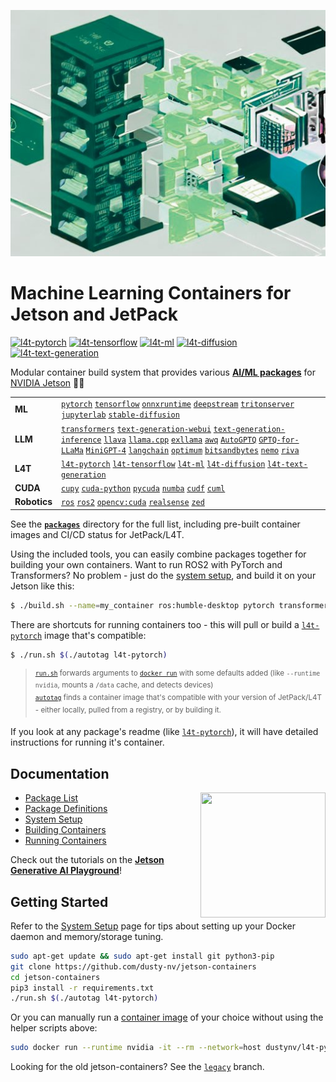 ![a header for a software project about building containers for AI and machine learning](/docs/images/header.jpg)

# Machine Learning Containers for Jetson and JetPack

[![l4t-pytorch](https://img.shields.io/github/actions/workflow/status/dusty-nv/jetson-containers/l4t-pytorch_jp51.yml?label=l4t-pytorch)](/packages/l4t/l4t-pytorch)  [![l4t-tensorflow](https://img.shields.io/github/actions/workflow/status/dusty-nv/jetson-containers/l4t-tensorflow-tf2_jp51.yml?label=l4t-tensorflow)](/packages/l4t/l4t-tensorflow) [![l4t-ml](https://img.shields.io/github/actions/workflow/status/dusty-nv/jetson-containers/l4t-ml_jp51.yml?label=l4t-ml)](/packages/l4t/l4t-ml) [![l4t-diffusion](https://img.shields.io/github/actions/workflow/status/dusty-nv/jetson-containers/l4t-diffusion_jp51.yml?label=l4t-diffusion)](/packages/l4t/l4t-diffusion) [![l4t-text-generation](https://img.shields.io/github/actions/workflow/status/dusty-nv/jetson-containers/l4t-text-generation_jp51.yml?label=l4t-text-generation)](/packages/l4t/l4t-text-generation)

Modular container build system that provides various [**AI/ML packages**](packages) for [NVIDIA Jetson](https://developer.nvidia.com/embedded-computing) :rocket::robot:

| | |
|---|---|
| **ML** | [`pytorch`](packages/pytorch) [`tensorflow`](packages/tensorflow) [`onnxruntime`](packages/onnxruntime) [`deepstream`](packages/deepstream) [`tritonserver`](packages/tritonserver) [`jupyterlab`](packages/jupyterlab) [`stable-diffusion`](packages/diffusion/stable-diffusion-webui) |
| **LLM** | [`transformers`](packages/llm/transformers) [`text-generation-webui`](packages/llm/text-generation-webui) [`text-generation-inference`](packages/llm/text-generation-inference) [`llava`](packages/llm/llava) [`llama.cpp`](packages/llm/llama_cpp) [`exllama`](packages/llm/exllama) [`awq`](packages/llm/awq) [`AutoGPTQ`](packages/llm/auto_gptq) [`GPTQ-for-LLaMa`](packages/llm/gptq-for-llama) [`MiniGPT-4`](packages/llm/minigpt4) [`langchain`](packages/llm/langchain) [`optimum`](packages/llm/optimum) [`bitsandbytes`](packages/llm/bitsandbytes) [`nemo`](packages/nemo) [`riva`](packages/riva-client) |
| **L4T** | [`l4t-pytorch`](packages/l4t/l4t-pytorch) [`l4t-tensorflow`](packages/l4t/l4t-tensorflow) [`l4t-ml`](packages/l4t/l4t-ml) [`l4t-diffusion`](packages/l4t/l4t-diffusion) [`l4t-text-generation`](packages/l4t/l4t-text-generation) |
| **CUDA** | [`cupy`](packages/cupy) [`cuda-python`](packages/cuda-python) [`pycuda`](packages/pycuda) [`numba`](packages/numba) [`cudf`](packages/rapids/cudf) [`cuml`](packages/rapids/cuml) |
| **Robotics** | [`ros`](packages/ros) [`ros2`](packages/ros) [`opencv:cuda`](packages/opencv) [`realsense`](packages/realsense) [`zed`](packages/zed) |

See the [**`packages`**](packages) directory for the full list, including pre-built container images and CI/CD status for JetPack/L4T.

Using the included tools, you can easily combine packages together for building your own containers.  Want to run ROS2 with PyTorch and Transformers?  No problem - just do the [system setup](/docs/setup.md), and build it on your Jetson like this:

```bash
$ ./build.sh --name=my_container ros:humble-desktop pytorch transformers
```

There are shortcuts for running containers too - this will pull or build a [`l4t-pytorch`](packages/l4t/l4t-pytorch) image that's compatible:

```bash
$ ./run.sh $(./autotag l4t-pytorch)
```
> <sup>[`run.sh`](/docs/run.md) forwards arguments to [`docker run`](https://docs.docker.com/engine/reference/commandline/run/) with some defaults added (like `--runtime nvidia`, mounts a `/data` cache, and detects devices)</sup><br>
> <sup>[`autotag`](/docs/run.md#autotag) finds a container image that's compatible with your version of JetPack/L4T - either locally, pulled from a registry, or by building it.</sup>

If you look at any package's readme (like [`l4t-pytorch`](packages/l4t/l4t-pytorch)), it will have detailed instructions for running it's container.

## Documentation

<a href="https://nvidia-ai-iot.github.io/jetson-generative-ai-playground/"><img align="right" width="200" height="200" src="https://nvidia-ai-iot.github.io/jetson-generative-ai-playground/images/JON_Gen-AI-panels.png"></a>

* [Package List](/packages)
* [Package Definitions](/docs/packages.md)
* [System Setup](/docs/setup.md)
* [Building Containers](/docs/build.md)
* [Running Containers](/docs/run.md)

Check out the tutorials on the [**Jetson Generative AI Playground**](https://nvidia-ai-iot.github.io/jetson-generative-ai-playground)!

## Getting Started

Refer to the [System Setup](/docs/setup.md) page for tips about setting up your Docker daemon and memory/storage tuning.

```bash
sudo apt-get update && sudo apt-get install git python3-pip
git clone https://github.com/dusty-nv/jetson-containers
cd jetson-containers
pip3 install -r requirements.txt
./run.sh $(./autotag l4t-pytorch)
```

Or you can manually run a [container image](https://hub.docker.com/r/dustynv) of your choice without using the helper scripts above:

```bash
sudo docker run --runtime nvidia -it --rm --network=host dustynv/l4t-pytorch:r35.4.1
```

Looking for the old jetson-containers?   See the [`legacy`](https://github.com/dusty-nv/jetson-containers/tree/legacy) branch.

